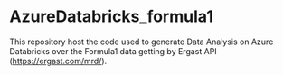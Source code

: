 # AzureDatabricks_formula1
This repository host the code used to generate Data Analysis on Azure Databricks over the Formula1 data getting by Ergast API (https://ergast.com/mrd/).
